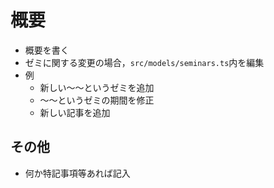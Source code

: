 # 概要

- 概要を書く
- ゼミに関する変更の場合，`src/models/seminars.ts`内を編集
- 例
  - 新しい〜〜というゼミを追加
  - 〜〜というゼミの期間を修正
  - 新しい記事を追加

## その他

- 何か特記事項等あれば記入
